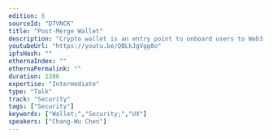 ```yaml
---
edition: 6
sourceId: "D7VNCK"
title: "Post-Merge Wallet"
description: "Crypto wallet is an entry point to onboard users to Web3, but the complexity of key management prevents the real decentralization to be realized and widely adopted. After the Merge, Ethereum is pivoting to a rollup-centric roadmap. What does the future wallet look like? In this talk, I would like to talk about what is the missing part for current wallet design centered around L2, DeFi applications, abstract account and social recovery from our past experience."
youtubeUrl: "https://youtu.be/QBLkJgVgg8o"
ipfsHash: ""
ethernaIndex: ""
ethernaPermalink: ""
duration: 1386
expertise: "Intermediate"
type: "Talk"
track: "Security"
tags: ["Security"]
keywords: ["Wallet;","Security;","UX"]
speakers: ["Chang-Wu Chen"]
---
```

